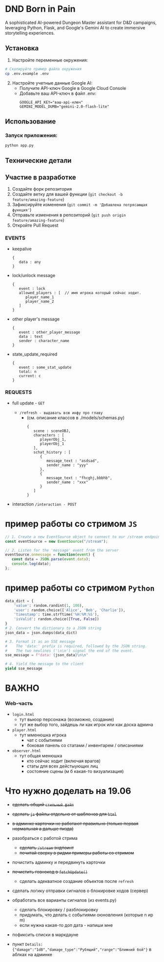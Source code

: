 # DND Born in Pain

A sophisticated AI-powered Dungeon Master assistant for D&D campaigns, leveraging Python, Flask, and Google's Gemini AI to create immersive storytelling experiences.

## Установка
1. Настройте переменные окружения:
```bash
# Скопируйте пример файла окружения
cp .env.example .env
```

2. Настройте учетные данные Google AI:
   - Получите API-ключ Google в Google Cloud Console
   - Добавьте ваш API-ключ в файл .env:
     ```
     GOOGLE_API_KEY="ваш-api-ключ"
     GEMINI_MODEL_DUMB="gemini-2.0-flash-lite"
     ```

## Использование

### Запуск приложения:
```bash
python app.py
```

## Технические детали

## Участие в разработке

1. Создайте форк репозитория
2. Создайте ветку для вашей функции (`git checkout -b feature/amazing-feature`)
3. Зафиксируйте изменения (`git commit -m 'Добавлена потрясающая функция'`)
4. Отправьте изменения в репозиторий (`git push origin feature/amazing-feature`)
5. Откройте Pull Request


### EVENTS

- keepalive
   ```
   {
      data : any
   }
   ```
- lock/unlock message
      
   ```
   {
      event : lock 
      allowed_players : [  // имя игрока который сейчас ходит.
         player_name_1
         player_name_2
      ]   
   }
   ```
- other player's message
   ```
   {
      event : other_player_message 
      data : text
      sender : character_name
   }
   ```
- state_update_required
   ```
   {
      event : some_stat_update
      total: n
      current: c
   }
   ```  

### REQUESTS

- full update - `GET`
   - `/refresh - выдавать всю инфу про главу`
      - (см. описание классов в ./models/schemas.py)
         ```
         {
            scene : sceneOBJ,
            characters : [
               playerObj_1,
               playerObj_1
            ],
            schat_history : [
               {
                  message_text : "asdsad",
                  sender_name : "yyy"
               },
               {
                  message_text : "fhcghj,bbbhb",
                  sender_name : "xxx"
               }
            ]
         }
         ```

- interaction
   `/interaction - POST`

# пример работы со стримом `JS`
```js
// 1. Create a new EventSource object to connect to our /stream endpoint
const eventSource = new EventSource("/stream");

// 2. Listen for the 'message' event from the server
eventSource.onmessage = function(event) {
   const data = JSON.parse(event.data);
   console.log(data);
};
```
# пример работы со стримом `Python`
```python
data_dict = {
	'value': random.randint(1, 100),
	'user': random.choice(['Alice', 'Bob', 'Charlie']),
	'timestamp': time.strftime('%H:%M:%S'),
	'isValid': random.choice([True, False])
}
# 2. Convert the dictionary to a JSON string
json_data = json.dumps(data_dict)

# 3. Format it as an SSE message
#    The 'data:' prefix is required, followed by the JSON string.
#    The two newlines ('\n\n') signal the end of the event.
sse_message = f"data: {json_data}\n\n"

# 4. Yield the message to the client
yield sse_message
```


# ВАЖНО

### Web-часть

- `login.html`
   - тут выюор персонажа (возможно, создание)
   - тут же выбор того, зайдешь ли как игрок или как доска админа
- `player.html`
   - тут мменюшка игрока
      - чат с событиями
      - боковая панель со статами / инвентарем / описаниями
- `observer.html`
   - тут общая менюшка
      - кто сейчас ходит (включая врагов)
      - статы для всех дейстыующих лиц
      - состояние сцены (м б какая-то визуализация)

# Что нужно доделать на 19.06

- ~~сделать общий `стильный файл`~~
- ~~сделать `js` файлы отдельно от шаблонов для `html`~~
- ~~в админке карточки не работают правильно (только первая нормальная а дальше пизда)~~
- разобраться с работой стрима
   - ~~сделать `/stream` эндпоинт~~
   - ~~почитай сверху в ридми примеры работы со стримом~~
- почистить админку и передвинуть карточки
- ~~почистить говнокод в `fetchUpdate()`~~
   - сделать адекватное создание объектов после `refresh`

- сделать логику отправки сигналов о блокировке ходов (сервер)
- обработать все варианты сигналов (из events.py)
   - сделать блокировку / разблокировку
   - придумать, что делать с событиями оюновления (которые  n иp m)
   - если нужна какая-то доп дата - напиши мне
- пофиксить списки в маркдауне
- пункт `Details: {"damage":"1d8","damage_type":"Рубящий","range":"Ближний бой"}` в аблках на админке